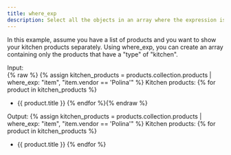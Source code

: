 ```yaml
---
title: where_exp
description: Select all the objects in an array where the expression is true.
---
```

In this example, assume you have a list of products and you want to show your kitchen products separately. Using where_exp, you can create an array containing only the products that have a "type" of "kitchen".

Input:  
{% raw %}
{% assign kitchen_products = products.collection.products | where_exp: "item", "item.vendor == 'Polina'" %}
Kitchen products:
{% for product in kitchen_products %}
- {{ product.title }}
{% endfor %}{% endraw %}

Output:
{% assign kitchen_products = products.collection.products | where_exp: "item", "item.vendor == 'Polina'" %}
Kitchen products:
{% for product in kitchen_products %}
- {{ product.title }}
{% endfor %}
